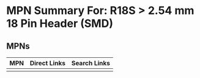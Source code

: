 



# MPN Summary For: R18S > 2.54 mm 18 Pin Header (SMD)

## MPNs
  

|MPN|Direct Links|Search Links|
| :--- | :--- | :--- |
||||
